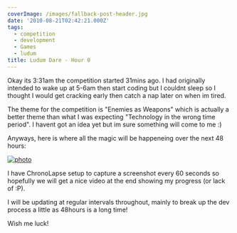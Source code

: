 ```yaml
---
coverImage: /images/fallback-post-header.jpg
date: '2010-08-21T02:42:21.000Z'
tags:
  - competition
  - development
  - Games
  - ludum
title: Ludum Dare - Hour 0
---
```


Okay its 3:31am the competition started 31mins ago. I had originally intended to wake up at 5-6am then start coding but I couldnt sleep so I thought I would get cracking early then catch a nap later on when im tired.

<!-- more -->

The theme for the competition is "Enemies as Weapons" which is actually a better theme than what I was expecting "Technology in the wrong time period". I havent got an idea yet but im sure something will come to me :)

Anyways, here is where all the magic will be happeneing over the next 48 hours:

[![](https://mikecann.co.uk/wp-content/uploads/2010/08/photo-1024x768.jpg "photo")](https://mikecann.co.uk/wp-content/uploads/2010/08/photo.jpg)

I have ChronoLapse setup to capture a screenshot every 60 seconds so hopefully we will get a nice video at the end showing my progress (or lack of :P).

I will be updating at regular intervals throughout, mainly to break up the dev process a little as 48hours is a long time!

Wish me luck!
